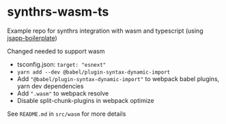# synthrs-wasm-ts

Example repo for synthrs integration with wasm and typescript (using [jsapp-boilerplate](https://github.com/gyng/jsapp-boilerplate))

Changed needed to support wasm

* tsconfig.json: `target: "esnext"`
* `yarn add --dev @babel/plugin-syntax-dynamic-import`
* Add `"@babel/plugin-syntax-dynamic-import"` to webpack babel plugins, yarn dev dependencies
* Add `".wasm"` to webpack resolve
* Disable split-chunk-plugins in webpack optimize

See `README.md` in `src/wasm` for more details
